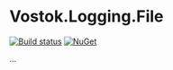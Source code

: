 # Vostok.Logging.File

[![Build status](https://ci.appveyor.com/api/projects/status/github/vostok/logging.file?svg=true&branch=master)](https://ci.appveyor.com/project/vostok/logging-file/branch/master)
[![NuGet](https://img.shields.io/nuget/v/Vostok.Logging.File.svg)](https://www.nuget.org/packages/Vostok.Logging.File/)

...
